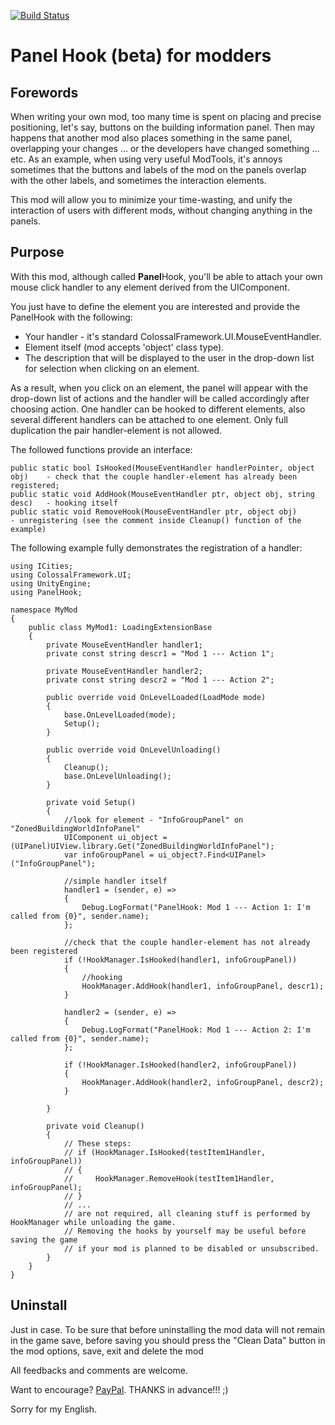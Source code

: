 [![Build Status](https://dev.azure.com/vpoteryaev-cs-mods/PanelHook/_apis/build/status/vpoteryaev-cs-mods.PanelHook?branchName=master)](https://dev.azure.com/vpoteryaev-cs-mods/PanelHook/_build/latest?definitionId=1&branchName=master)
# Panel Hook (beta) for modders

## Forewords
When writing your own mod, too many time is spent on placing and precise positioning, let's say, buttons on the building information panel.
Then may happens that another mod also places something in the same panel, overlapping your changes ... or the developers have changed something ... etc.
As an example, when using very useful ModTools, it's annoys sometimes that the buttons and labels of the mod on the panels overlap with the other labels, and sometimes the interaction elements.

This mod will allow you to minimize your time-wasting, and unify the interaction of users with different mods, without changing anything in the panels.

## Purpose
With this mod, although called **Panel**Hook, you'll be able to attach your own mouse click handler to any element derived from the UIComponent.

You just have to define the element you are interested and provide the PanelHook with the following:
- Your handler - it's standard ColossalFramework.UI.MouseEventHandler.
- Element itself (mod accepts 'object' class type).
- The description that will be displayed to the user in the drop-down list for selection when clicking on an element.

As a result, when you click on an element, the panel will appear with the drop-down list of actions and the handler will be called accordingly after choosing action.
One handler can be hooked to different elements, also several different handlers can be attached to one element.
Only full duplication the pair handler-element is not allowed.

The followed functions provide an interface:
```
public static bool IsHooked(MouseEventHandler handlerPointer, object obj)    - check that the couple handler-element has already been registered;
public static void AddHook(MouseEventHandler ptr, object obj, string desc)   - hooking itself 
public static void RemoveHook(MouseEventHandler ptr, object obj)             - unregistering (see the comment inside Cleanup() function of the example)
```
The following example fully demonstrates the registration of a handler:
```
using ICities;
using ColossalFramework.UI;
using UnityEngine;
using PanelHook;

namespace MyMod
{
    public class MyMod1: LoadingExtensionBase
    {
        private MouseEventHandler handler1;
        private const string descr1 = "Mod 1 --- Action 1";

        private MouseEventHandler handler2;
        private const string descr2 = "Mod 1 --- Action 2";

        public override void OnLevelLoaded(LoadMode mode)
        {
            base.OnLevelLoaded(mode);
            Setup();
        }

        public override void OnLevelUnloading()
        {
            Cleanup();
            base.OnLevelUnloading();
        }

        private void Setup()
        {
            //look for element - "InfoGroupPanel" on "ZonedBuildingWorldInfoPanel"
			UIComponent ui_object = (UIPanel)UIView.library.Get("ZonedBuildingWorldInfoPanel");
            var infoGroupPanel = ui_object?.Find<UIPanel>("InfoGroupPanel");

            //simple handler itself
			handler1 = (sender, e) =>
            {
                Debug.LogFormat("PanelHook: Mod 1 --- Action 1: I'm called from {0}", sender.name);
            };

            //check that the couple handler-element has not already been registered
			if (!HookManager.IsHooked(handler1, infoGroupPanel))
            {
                //hooking
				HookManager.AddHook(handler1, infoGroupPanel, descr1);
            }

            handler2 = (sender, e) =>
            {
                Debug.LogFormat("PanelHook: Mod 1 --- Action 2: I'm called from {0}", sender.name);
            };

            if (!HookManager.IsHooked(handler2, infoGroupPanel))
            {
                HookManager.AddHook(handler2, infoGroupPanel, descr2);
            }

        }

        private void Cleanup()
        {
            // These steps:
            // if (HookManager.IsHooked(testItem1Handler, infoGroupPanel))
            // {
            //     HookManager.RemoveHook(testItem1Handler, infoGroupPanel);
            // }
            // ...
            // are not required, all cleaning stuff is performed by HookManager while unloading the game.
            // Removing the hooks by yourself may be useful before saving the game
            // if your mod is planned to be disabled or unsubscribed.
        }
    }
}
```
## Uninstall
Just in case. To be sure that before uninstalling the mod data will not remain in the game save, before saving you should press the "Clean Data" button in the mod options, save, exit and delete the mod


All feedbacks and comments are welcome.

Want to encourage? [PayPal](https://www.paypal.me/vpoteryaev). THANKS in advance!!! ;)

Sorry for my English.

